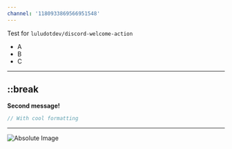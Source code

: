 ```yaml
---
channel: '1180933869566951548'
---
```

Test for `luludotdev/discord-welcome-action`

* A
* B
* C
---
::break
---
**__Second message!__**

```js
// With cool formatting
```
---
![Absolute Image](https://files.lulu.dev/Br-eb0mR2Q0e.png)
